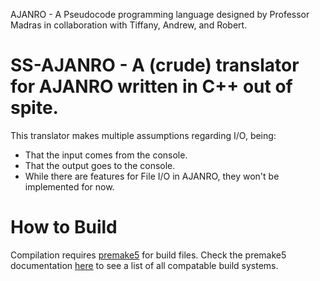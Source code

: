 AJANRO - A Pseudocode programming language designed by Professor Madras in collaboration
with Tiffany, Andrew, and Robert.

# SS-AJANRO - A (crude) translator for AJANRO written in C++ out of spite. 
This translator makes multiple assumptions regarding I/O, being:

- That the input comes from the console.
- That the output goes to the console.
- While there are features for File I/O in AJANRO, they won't be implemented
		for now.


# How to Build


Compilation requires [premake5](premake.github.io) for build files.
	Check the premake5 documentation [here](https://premake.github.io/docs/using-premake)
	to see a list of all compatable build systems.

